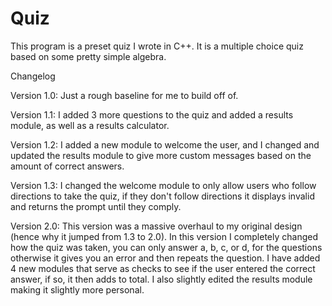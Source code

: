 # Quiz
This program is a preset quiz I wrote in C++. It is a multiple choice quiz based on some pretty simple algebra.

Changelog

Version 1.0: Just a rough baseline for me to build off of.

Version 1.1: I added 3 more questions to the quiz and added a results module, as well as a results calculator.

Version 1.2: I added a new module to welcome the user, and I changed and updated the results module to give more custom messages based on the amount of correct answers.

Version 1.3: I changed the welcome module to only allow users who follow directions to take the quiz, if they don't follow directions it displays invalid and returns the              prompt until they comply.

Version 2.0: This version was a massive overhaul to my original design (hence why it jumped from 1.3 to 2.0). In this version I completely changed how the quiz was taken, you can only answer a, b, c, or d, for the questions otherwise it gives you an error and then repeats the question. I have added 4 new modules that serve as checks to see if the user entered the correct answer, if so, it then adds to total. I also slightly edited the results module making it slightly more personal.
